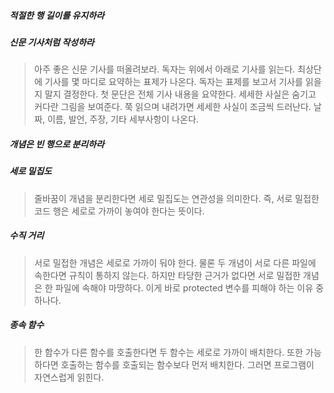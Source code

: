 ##### 적절한 행 길이를 유지하라
##### 신문 기사처럼 작성하라
> 아주 좋은 신문 기사를 떠올려보라. 독자는 위에서 아래로 기사를 읽는다. 최상단에
> 기사를 몇 마디로 요약하는 표제가 나온다. 독자는 표제를 보고서 기사를 읽을지 말지 결정한다.
> 첫 문단은 전체 기사 내용을 요약한다. 세세한 사실은 숨기고 커다란 그림을 보여준다. 쭉 읽으며
> 내려가면 세세한 사실이 조금씩 드러난다. 날짜, 이름, 발언, 주장, 기타 세부사항이 나온다.
##### 개념은 빈 행으로 분리하라
##### 세로 밀집도
> 줄바꿈이 개념을 분리한다면 세로 밀집도는 연관성을 의미한다. 즉, 서로 밀접한 코드
> 행은 세로로 가까이 놓여야 한다는 뜻이다.
##### 수직 거리
> 서로 밀접한 개념은 세로로 가까이 둬야 한다. 물론 두 개념이 서로 다른 파일에 속한다면
> 규칙이 통하지 않는다. 하지만 타당한 근거가 없다면 서로 밀접한 개념은 한 파일에 속해야 마땅하다.
> 이게 바로 protected 변수를 피해야 하는 이유 중 하나다.
##### 종속 함수
> 한 함수가 다른 함수를 호출한다면 두 함수는 세로로 가까이 배치한다. 또한 가능하다면 호출하는 함수를 호출되는 함수보다
> 먼저 배치한다. 그러면 프로그램이 자연스럽게 읽힌다.